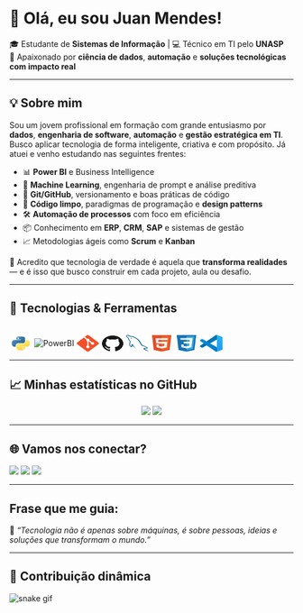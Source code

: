 # 👋 Olá, eu sou **Juan Mendes**!

🎓 Estudante de **Sistemas de Informação** | 💻 Técnico em TI pelo **UNASP**  
🚀 Apaixonado por **ciência de dados**, **automação** e **soluções tecnológicas com impacto real**

---

## 💡 Sobre mim

Sou um jovem profissional em formação com grande entusiasmo por **dados**, **engenharia de software**, **automação** e **gestão estratégica em TI**. Busco aplicar tecnologia de forma inteligente, criativa e com propósito. Já atuei e venho estudando nas seguintes frentes:

- 📊 **Power BI** e Business Intelligence  
- 🤖 **Machine Learning**, engenharia de prompt e análise preditiva  
- 🧰 **Git/GitHub**, versionamento e boas práticas de código  
- 🧠 **Código limpo**, paradigmas de programação e **design patterns**  
- 🛠️ **Automação de processos** com foco em eficiência  
- 📦 Conhecimento em **ERP**, **CRM**, **SAP** e sistemas de gestão  
- 📈 Metodologias ágeis como **Scrum** e **Kanban**

💬 Acredito que tecnologia de verdade é aquela que **transforma realidades** — e é isso que busco construir em cada projeto, aula ou desafio.

---

## 🔧 Tecnologias & Ferramentas

<div style="display: inline_block"><br>
  <img align="center" alt="Python" height="30" width="40" src="https://raw.githubusercontent.com/devicons/devicon/master/icons/python/python-original.svg">
  <img align="center" alt="PowerBI" height="30" width="40" src="https://img.icons8.com/color/48/000000/power-bi.png"/>
  <img align="center" alt="Git" height="30" width="40" src="https://raw.githubusercontent.com/devicons/devicon/master/icons/git/git-original.svg">
  <img align="center" alt="Github" height="30" width="40" src="https://raw.githubusercontent.com/devicons/devicon/master/icons/github/github-original.svg">
  <img align="center" alt="MySQL" height="30" width="40" src="https://raw.githubusercontent.com/devicons/devicon/master/icons/mysql/mysql-original.svg">
  <img align="center" alt="HTML" height="30" width="40" src="https://raw.githubusercontent.com/devicons/devicon/master/icons/html5/html5-original.svg">
  <img align="center" alt="CSS" height="30" width="40" src="https://raw.githubusercontent.com/devicons/devicon/master/icons/css3/css3-original.svg">
  <img align="center" alt="VSC" height="30" width="40" src="https://raw.githubusercontent.com/devicons/devicon/master/icons/vscode/vscode-original.svg">
</div>

---

## 📈 Minhas estatísticas no GitHub

<p align="center">
  <img height="160em" src="https://github-readme-stats.vercel.app/api?username=juanmmendes&show_icons=true&theme=tokyonight&count_private=true&hide_border=false" />
  <img height="160em" src="https://github-readme-stats.vercel.app/api/top-langs/?username=juanmmendes&layout=compact&theme=tokyonight&hide_border=false" />
</p>

---

## 🌐 Vamos nos conectar?

<a href="mailto:juan.zx016@gmail.com"><img src="https://img.shields.io/badge/Gmail-EA4335?style=for-the-badge&logo=gmail&logoColor=white"/></a>
<a href="https://www.linkedin.com/in/juan-mendes-739084273/" target="_blank"><img src="https://img.shields.io/badge/LinkedIn-0A66C2?style=for-the-badge&logo=linkedin&logoColor=white"/></a>
<a href="https://github.com/juanmmendes" target="_blank"><img src="https://img.shields.io/badge/GitHub-24292F?style=for-the-badge&logo=github&logoColor=white"/></a>

---

## Frase que me guia:

🧠 *“Tecnologia não é apenas sobre máquinas, é sobre pessoas, ideias e soluções que transformam o mundo.”*

---

## 🐍 Contribuição dinâmica

![snake gif](https://github.com/juanmmendes/juanmmendes/blob/output/github-contribution-grid-snake.svg)
